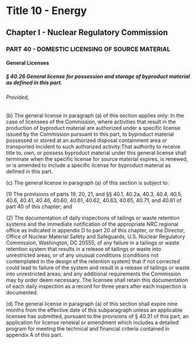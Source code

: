 
# Title 10 - Energy
## Chapter I - Nuclear Regulatory Commission
### PART 40 - DOMESTIC LICENSING OF SOURCE MATERIAL
#### General Licenses
##### § 40.26 General license for possession and storage of byproduct material as defined in this part.
###### Provided,

(b) The general license in paragraph (a) of this section applies only: In the case of licensees of the Commission, where activities that result in the production of byproduct material are authorized under a specific license issued by the Commission pursuant to this part, to byproduct material possessed or stored at an authorized disposal containment area or transported incident to such authorized activity:That authority to receive title to, own, or possess byproduct material under this general license shall terminate when the specific license for source material expires, is renewed, or is amended to include a specific license for byproduct material as defined in this part.

(c) The general license in paragraph (a) of this section is subject to:

(1) The provisions of parts 19, 20, 21, and §§ 40.1, 40.2a, 40.3, 40.4, 40.5, 40.6, 40.41, 40.46, 40.60, 40.61, 40.62, 40.63, 40.65, 40.71, and 40.81 of part 40 of this chapter; and

(2) The documentation of daily inspections of tailings or waste retention systems and the immediate notification of the appropriate NRC regional office as indicated in appendix D to part 20 of this chapter, or the Director, Office of Nuclear Material Safety and Safeguards, U.S. Nuclear Regulatory Commission, Washington, DC 20555, of any failure in a tailings or waste retention system that results in a release of tailings or waste into unrestricted areas, or of any unusual conditions (conditions not contemplated in the design of the retention system) that if not corrected could lead to failure of the system and result in a release of tailings or waste into unrestricted areas; and any additional requirements the Commission may by order deem necessary. The licensee shall retain this documentation of each daily inspection as a record for three years after each inspection is documented.

(d) The general license in paragraph (a) of this section shall expire nine months from the effective date of this subparagraph unless an applicable licensee has submitted, pursuant to the provisions of § 40.31 of this part, an application for license renewal or amendment which includes a detailed program for meeting the technical and financial criteria contained in appendix A of this part.
